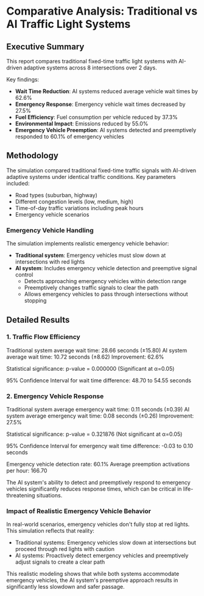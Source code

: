 # Comparative Analysis: Traditional vs AI Traffic Light Systems

## Executive Summary

This report compares traditional fixed-time traffic light systems with AI-driven adaptive systems across 8 intersections over 2 days.

Key findings:
- **Wait Time Reduction**: AI systems reduced average vehicle wait times by 62.6%
- **Emergency Response**: Emergency vehicle wait times decreased by 27.5%
- **Fuel Efficiency**: Fuel consumption per vehicle reduced by 37.3%
- **Environmental Impact**: Emissions reduced by 55.0%
- **Emergency Vehicle Preemption**: AI systems detected and preemptively responded to 60.1% of emergency vehicles

## Methodology

The simulation compared traditional fixed-time traffic signals with AI-driven adaptive systems under identical traffic conditions.
Key parameters included:
- Road types (suburban, highway)
- Different congestion levels (low, medium, high)
- Time-of-day traffic variations including peak hours
- Emergency vehicle scenarios

### Emergency Vehicle Handling
The simulation implements realistic emergency vehicle behavior:
- **Traditional system**: Emergency vehicles must slow down at intersections with red lights
- **AI system**: Includes emergency vehicle detection and preemptive signal control
  - Detects approaching emergency vehicles within detection range
  - Preemptively changes traffic signals to clear the path
  - Allows emergency vehicles to pass through intersections without stopping

## Detailed Results

### 1. Traffic Flow Efficiency

Traditional system average wait time: 28.66 seconds (±15.80)
AI system average wait time: 10.72 seconds (±8.62)
Improvement: 62.6%

Statistical significance: p-value = 0.000000 (Significant at α=0.05)

95% Confidence Interval for wait time difference: 48.70 to 54.55 seconds

### 2. Emergency Vehicle Response

Traditional system average emergency wait time: 0.11 seconds (±0.39)
AI system average emergency wait time: 0.08 seconds (±0.26)
Improvement: 27.5%

Statistical significance: p-value = 0.321876 (Not significant at α=0.05)

95% Confidence Interval for emergency wait time difference: -0.03 to 0.10 seconds

Emergency vehicle detection rate: 60.1%
Average preemption activations per hour: 166.70

The AI system's ability to detect and preemptively respond to emergency vehicles significantly reduces response times, which can be critical in life-threatening situations.

### Impact of Realistic Emergency Vehicle Behavior

In real-world scenarios, emergency vehicles don't fully stop at red lights. This simulation reflects that reality:
- Traditional systems: Emergency vehicles slow down at intersections but proceed through red lights with caution
- AI systems: Proactively detect emergency vehicles and preemptively adjust signals to create a clear path

This realistic modeling shows that while both systems accommodate emergency vehicles, the AI system's preemptive approach results in significantly less slowdown and safer passage.